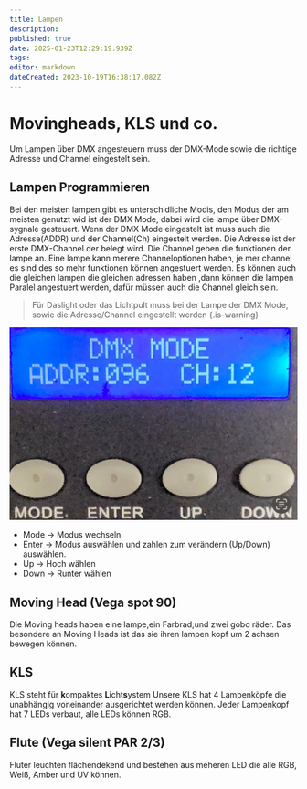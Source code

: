 ```yaml
---
title: Lampen
description: 
published: true
date: 2025-01-23T12:29:19.939Z
tags: 
editor: markdown
dateCreated: 2023-10-19T16:38:17.082Z
---
```


# Movingheads, KLS und co.
Um Lampen über DMX angesteuern muss der DMX-Mode sowie die richtige Adresse und Channel eingestelt sein.
## Lampen Programmieren 
Bei den meisten lampen gibt es unterschidliche Modis, den Modus der am meisten genutzt wid ist der DMX Mode, dabei wird die lampe über DMX-sygnale gesteuert.
Wenn der DMX Mode eingestelt ist muss auch die Adresse(ADDR) und der Channel(Ch) eingestelt werden.
Die Adresse ist der erste DMX-Channel der belegt wird.
Die Channel geben die funktionen der lampe an.
Eine lampe kann merere Channeloptionen haben, je mer channel es sind des so mehr funktionen können angestuert werden.
Es können auch die gleichen lampen die gleichen adressen haben ,dann können die lampen Paralel angestuert werden, dafür müssen auch die Channel gleich sein.
> Für Daslight oder das Lichtpult muss bei der Lampe der DMX Mode, sowie die Adresse/Channel eingestellt werden
{.is-warning}

![bedienungsfeld.jpeg](/bedienungsfeld.jpeg)
- Mode -> Modus wechseln
- Enter -> Modus auswählen und zahlen zum verändern (Up/Down) auswählen.
- Up -> Hoch wählen
- Down -> Runter wählen
## Moving Head (Vega spot 90)
Die Moving heads haben eine lampe,ein Farbrad,und zwei gobo räder.
Das besondere an Moving Heads ist das sie ihren lampen kopf um 2 achsen bewegen können.
## KLS
KLS steht für **k**ompaktes **L**icht**s**ystem
Unsere KLS hat 4 Lampenköpfe die unabhängig voneinander ausgerichtet werden können.
Jeder Lampenkopf hat 7 LEDs verbaut, alle LEDs können RGB.
## Flute (Vega silent PAR 2/3)
Fluter leuchten flächendekend und bestehen aus meheren LED die alle RGB, Weiß, Amber und UV können.